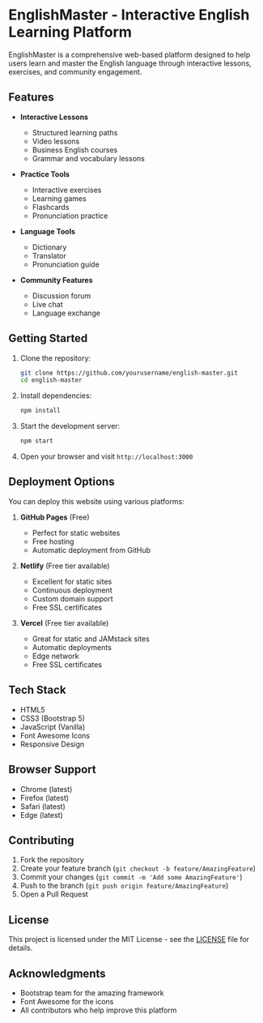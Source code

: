# EnglishMaster - Interactive English Learning Platform

EnglishMaster is a comprehensive web-based platform designed to help users learn and master the English language through interactive lessons, exercises, and community engagement.

## Features

- **Interactive Lessons**
  - Structured learning paths
  - Video lessons
  - Business English courses
  - Grammar and vocabulary lessons

- **Practice Tools**
  - Interactive exercises
  - Learning games
  - Flashcards
  - Pronunciation practice

- **Language Tools**
  - Dictionary
  - Translator
  - Pronunciation guide

- **Community Features**
  - Discussion forum
  - Live chat
  - Language exchange

## Getting Started

1. Clone the repository:
   ```bash
   git clone https://github.com/yourusername/english-master.git
   cd english-master
   ```

2. Install dependencies:
   ```bash
   npm install
   ```

3. Start the development server:
   ```bash
   npm start
   ```

4. Open your browser and visit `http://localhost:3000`

## Deployment Options

You can deploy this website using various platforms:

1. **GitHub Pages** (Free)
   - Perfect for static websites
   - Free hosting
   - Automatic deployment from GitHub

2. **Netlify** (Free tier available)
   - Excellent for static sites
   - Continuous deployment
   - Custom domain support
   - Free SSL certificates

3. **Vercel** (Free tier available)
   - Great for static and JAMstack sites
   - Automatic deployments
   - Edge network
   - Free SSL certificates

## Tech Stack

- HTML5
- CSS3 (Bootstrap 5)
- JavaScript (Vanilla)
- Font Awesome Icons
- Responsive Design

## Browser Support

- Chrome (latest)
- Firefox (latest)
- Safari (latest)
- Edge (latest)

## Contributing

1. Fork the repository
2. Create your feature branch (`git checkout -b feature/AmazingFeature`)
3. Commit your changes (`git commit -m 'Add some AmazingFeature'`)
4. Push to the branch (`git push origin feature/AmazingFeature`)
5. Open a Pull Request

## License

This project is licensed under the MIT License - see the [LICENSE](LICENSE) file for details.

## Acknowledgments

- Bootstrap team for the amazing framework
- Font Awesome for the icons
- All contributors who help improve this platform
